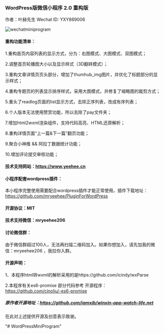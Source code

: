 ### WordPress版微信小程序 2.0 重构版

作者：叶赫先生 Wechat ID: YXY869006


![wechatminiprogram](https://www.yeehee.cn/wp-content/uploads/2019/03/2019031813161410.jpg)

#### 重构功能清单：

1.重构首页内容列表的显示方式，分为：右图模式、大图模式、双图模式；

2.调整首页轮播图大小以及显示样式（3D翻转模式）；

3.重构文章详情页页头部分，增加了thumhub_img图片，并优化了标题部分的显示样式；

4.重构专题页的列表显示排序样式，采用大图模式，并修复了缩略图的裁剪方式；

5.重头了readlog页面的list显示方式，去除正序列表，改成有序列表；

6.个人版本无法使用赞赏功能，所以去除了pay文件夹；

7.增加html2wxml渲染组件，支持代码高亮、HTML还原解析；

8.重构详情页面“上一篇&下一篇”翻页功能；

9.聚合小神推 && 阿拉丁数据统计功能；

10.增加评论提交审核功能；



#### 技术支持网站：https://www.yeehee.cn



#### 小程序配套wordpress插件：

本小程序完整使用需要配合wordpress插件才能正常使用，插件下载地址：
https://github.com/mryeehee/PluginForWordPress



#### 开源协议：MIT

#### 技术支持微信：mryeehee206



#### 讨论微信群：

由于微信群超过100人，无法再扫描二维码加入。如果你想加入，请先加我的微信：mryeehee206 ，我拉你入群。



#### 开源声明：

1、本程序html转wxml的解析采用的是https://github.com/icindy/wxParse

2.本程序有关es6-promise 部分代码参考 开源程序：https://github.com/cinoliu/-es6-promise


##### 原作者开源地址：https://github.com/iamxjb/winxin-app-watch-life.net


在此对上述提供开源及创意表示致谢。


"# WordPressMiniProgram" 
